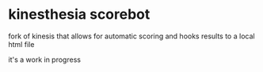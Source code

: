 # kinesthesia scorebot

fork of kinesis that allows for automatic scoring and hooks results to a local html file

it's a work in progress
